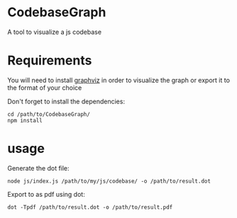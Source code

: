 # CodebaseGraph
A tool to visualize a js codebase


# Requirements
You will need to install [graphviz](http://graphviz.org/) in order to visualize the graph or export it to the format of your choice

Don't forget to install the dependencies:
```
cd /path/to/CodebaseGraph/
npm install
```



# usage
Generate the dot file:
```
node js/index.js /path/to/my/js/codebase/ -o /path/to/result.dot
```

Export to as pdf using dot:
```
dot -Tpdf /path/to/result.dot -o /path/to/result.pdf
```
